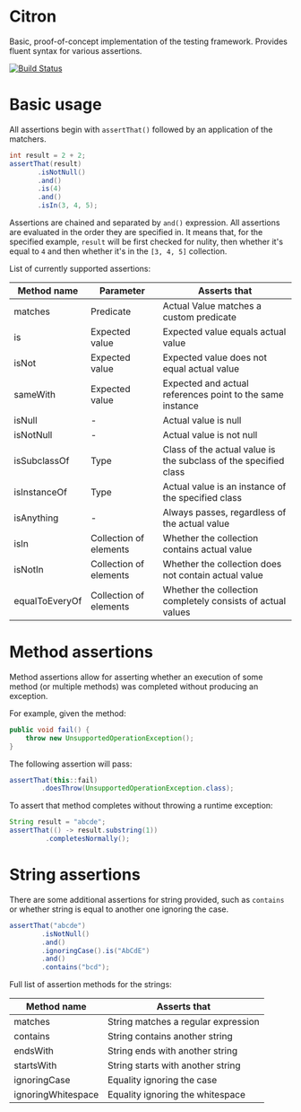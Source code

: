 # Citron

Basic, proof-of-concept implementation of the testing framework. Provides fluent syntax for various assertions.

[![Build Status](https://travis-ci.org/riguron/Citron.svg?branch=master)](https://travis-ci.org/riguron/Citron)

# Basic usage

All assertions begin with ```assertThat()``` followed by an application of the matchers.

```java
int result = 2 + 2;
assertThat(result)
       .isNotNull()
       .and()
       .is(4)
       .and()
       .isIn(3, 4, 5);
```

Assertions are chained and separated by ```and()``` expression. 
All assertions are evaluated in the order they are specified in. It means that, for the specified example,
```result``` will be first checked for nulity, then whether it's equal to ```4``` and then whether it's in the ```[3, 4, 5]```
collection.

List of currently supported assertions:

| Method name | Parameter | Asserts that
| ------------- | ------------- | ------------- |
| matches  | Predicate | Actual Value matches a custom predicate |
| is | Expected value | Expected value equals actual value |
| isNot | Expected value | Expected value does not equal actual value |
| sameWith | Expected value | Expected and actual references point to the same instance |
| isNull | - | Actual value is null |
| isNotNull | - | Actual value is not null |
| isSubclassOf | Type | Class of the actual value is the subclass of the specified class |
| isInstanceOf | Type | Actual value is an instance of the specified class |
| isAnything | - | Always passes, regardless of the actual value
| isIn | Collection of elements | Whether the collection contains actual value |
| isNotIn | Collection of elements | Whether the collection does not contain actual value |
| equalToEveryOf | Collection of elements | Whether the collection completely consists of actual values |


# Method assertions

Method assertions allow for asserting whether an execution of some method (or multiple methods) was completed
without producing an exception.

For example, given the method:

```java
public void fail() {
    throw new UnsupportedOperationException();
}
```

The following assertion will pass:

```java
assertThat(this::fail)
        .doesThrow(UnsupportedOperationException.class);
```

To assert that method completes without throwing a runtime exception:

```java
String result = "abcde";
assertThat(() -> result.substring(1))
         .completesNormally();
```

# String assertions

There are some additional assertions for string provided, such as ```contains``` or whether string is equal
to another one ignoring the case.

```java
assertThat("abcde")
        .isNotNull()
        .and()
        .ignoringCase().is("AbCdE")
        .and()
        .contains("bcd");
```   

Full list of assertion methods for the strings:

| Method name | Asserts that |
| ------------- | ------------- |
| matches  | String matches a regular expression  |
| contains  | String contains another string  |
| endsWith | String ends with another string |
| startsWith | String starts with another string |
| ignoringCase | Equality ignoring the case |
| ignoringWhitespace | Equality ignoring the whitespace |  

